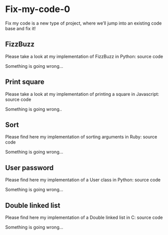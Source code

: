 # Fix-my-code-0

Fix my code is a new type of project, where we’ll jump into an existing code base and fix it!

## FizzBuzz

Please take a look at my implementation of FizzBuzz in Python: source code

Something is going wrong…

## Print square

Please take a look at my implementation of printing a square in Javascript: source code

Something is going wrong..

## Sort

Please find here my implementation of sorting arguments in Ruby: source code

Something is going wrong…

## User password

Please find here my implementation of a User class in Python: source code

Something is going wrong…

## Double linked list

Please find here my implementation of a Double linked list in C: source code

Something is going wrong…
